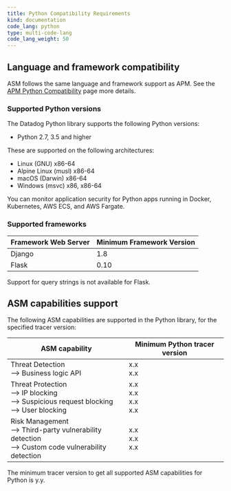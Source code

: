 ```yaml
---
title: Python Compatibility Requirements 
kind: documentation
code_lang: python
type: multi-code-lang
code_lang_weight: 50
---
```


## Language and framework compatibility

ASM follows the same language and framework support as APM. See the [APM Python Compatibility][1] page more details. 

### Supported Python versions

The Datadog Python library supports the following Python versions:

- Python 2.7, 3.5 and higher

These are supported on the following architectures:

- Linux (GNU) x86-64
- Alpine Linux (musl) x86-64
- macOS (Darwin) x86-64
- Windows (msvc) x86, x86-64

You can monitor application security for Python apps running in Docker, Kubernetes, AWS ECS, and AWS Fargate.

### Supported frameworks

| Framework Web Server | Minimum Framework Version |
|----------------------|---------------------------|
| Django               | 1.8                       |
| Flask                | 0.10                      |

Support for query strings is not available for Flask.


## ASM capabilities support

The following ASM capabilities are supported in the Python library, for the specified tracer version:

| ASM capability                   | Minimum Python tracer version |
| -------------------------------- | ----------------------------|
| Threat Detection <br/> --> Business logic API  | x.x <br/>x.x   |
| Threat Protection <br/> --> IP blocking <br/> --> Suspicious request blocking <br> --> User blocking   | x.x<br/>x.x<br/>x.x<br/>x.x     |
| Risk Management <br/> --> Third-party vulnerability detection <br/> --> Custom code vulnerability detection | x.x <br/>x.x<br/>x.x |

The minimum tracer version to get all supported ASM capabilities for Python is y.y.


[1]: /tracing/trace_collection/compatibility/python/
